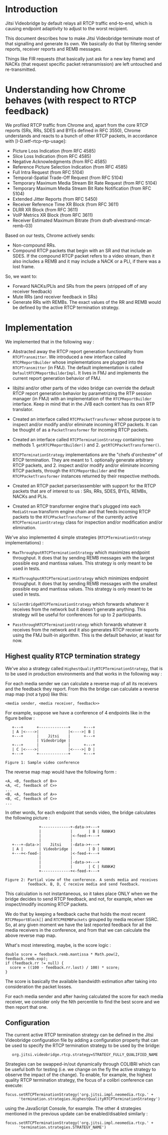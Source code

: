 Introduction
============

Jitsi Videobridge by default relays all RTCP traffic end-to-end, which
is causing endpoint adaptivity to adjust to the worst recipient.

This document describes how to make Jitsi Videobridge terminate most
of that signalling and generate its own. We basically do that by
filtering sender reports, receiver reports and REMB messages.

Things like FIR requests (that basically just ask for a new key frame)
and NACKs (that request specific packet retransmission) are left
untouched and re-transmitted.

Understanding how Chrome behaves (with respect to RTCP feedback)
================================================================

We profiled RTCP traffic from Chrome and, apart from the core RTCP
reports (SRs, RRs, SDES and BYEs defined in RFC 3550), Chrome
understands and reacts to a bunch of other RTCP packets, in accordance
with [I-D.ietf-rtcp-rtp-usage]:

- Picture Loss Indication                              (from RFC 4585)
- Slice Loss Indication                                (from RFC 4585)
- Negative Acknowledgments                             (from RFC 4585)
- Reference Picture Selection Indication               (from RFC 4585)
- Full Intra Request                                   (from RFC 5104)
- Temporal-Spatial Trade-Off Request                   (from RFC 5104)
- Temporary Maximum Media Stream Bit Rate Request      (from RFC 5104)
- Temporary Maximum Media Stream Bit Rate Notification (from RFC 5104)
- Extended Jitter Reports                              (from RFC 5450)
- Receiver Reference Time XR Block                     (from RFC 3611)
- DLRR XR Block                                        (from RFC 3611)
- VoIP Metrics XR Block                                (from RFC 3611)
- Receiver Estimated Maximum Bitrate (from draft-alvestrand-rmcat-remb-03) 

Based on our tests, Chrome actively sends:

- Non-compound RRs.
- Compound RTCP packets that begin with an SR and that include an
  SDES. If the compound RTCP packet refers to a video stream, then it
  also includes a REMB and it may include a NACK or a PLI, if there
  was a lost frame.

So, we want to:

- Forward NACKs/PLIs and SRs from the peers (stripped off of any
  receiver feedback)
- Mute RRs (and receiver feedback in SRs)
- Generate RRs with REMBs. The exact values of the RR and REMB would
  be defined by the active RTCP termination strategy.

Implementation
==============

We implemented that in the following way :

- Abstracted away the RTCP report generation functionality from
  `RTCPTransmitter`. We introduced a new interface called
  `RTCPReportBuilder` whose implementations are plugged into the
  `RTCPTransmitter` (in FMJ). The default implementation is called
  `DefaultRTCPReportBuilderImpl`. It lives in FMJ and implements the
  current report generation behavior of FMJ.
  
- libjitsi and/or other parts of the video bridge can override the
  default RTCP report generation behavior by parametrizing the RTP
  session manager (in FMJ) with an implementation of the
  `RTCPReportBuilder` interface. Keep in mind that in the JVB each content
  has its own RTP translator.
  
- Created an interface called `RTCPPacketTransformer` whose purpose is
  to inspect and/or modify and/or eliminate incoming RTCP packets. It
  can be thought of as a `PacketTransformer` for incoming RTCP packets.
  
- Created an interface called `RTCPTerminationStrategy` containing two
  methods 1. `getRTCPReportBuilder()` and 2. `getRTCPPacketTransformer()`.
  
  `RTCPTerminationStrategy` implementations are the "chefs d'orchestre"
  of RTCP termination. They are meant to 1. optionally generate
  arbitrary RTCP packets, and 2. inspect and/or modify and/or
  eliminate incoming RTCP packets, through the `RTCPReportBuilder` and
  the `RTCPPacketTransformer` instances returned by their respective
  methods.
  
- Created an RTCP packet parser/assembler with support for the RTCP
  packets that are of interest to us : SRs, RRs, SDES, BYEs, REMBs,
  NACKs and PLIs.
  
- Created an RTCP transformer engine that's plugged into each
  `MediaStream` transform engine chain and that feeds incoming RTCP
  packets to the `RTCPPacketTransformer` of the currently active
  `RTCPTerminationStrategy` class for inspection and/or modification
  and/or elimination.

We've also implemented 4 simple strategies (`RTCPTerminationStrategy`
implementations) :

- `MaxThroughputRTCPTerminationStrategy` which maximizes endpoint
  throughput. It does that by sending REMB messages with the largest
  possible exp and mantissa values. This strategy is only meant to be
  used in tests.

- `MinThroughputRTCPTerminationStrategy` which minimizes endpoint
  throughput. It does that by sending REMB messages with the smallest
  possible exp and mantissa values. This strategy is only meant to be
  used in tests.

- `SilentBridgeRTCPTerminationStrategy` which forwards whatever it
  receives from the network but it doesn't generate anything. This
  strategy will be useful for conferences for up to 2 participants.

- `PassthroughRTCPTerminationStrategy` which forwards whatever it
  receives from the network and it also generates RTCP receiver
  reports using the FMJ built-in algorithm. This is the default
  behavior, at least for now.

Highest quality RTCP termination strategy
-----------------------------------------

We've also a strategy called `HighestQualityRTCPTerminationStrategy`,
that is to be used in production environments and that works in the
following way :

For each media sender we can calculate a reverse map of all its
receivers and the feedback they report. From this the bridge can
calculate a reverse map map (not a typo) like this:

    <media sender, <media receiver, feedback>>

For example, suppose we have a conference of 4 endpoints like in the
figure bellow :

       +---+      +-------------+      +---+
       | A |<---->|             |<---->| B |
       +---+      |    Jitsi    |      +---+
                  | Videobridge |
       +---+      |             |      +---+
       | C |<---->|             |<---->| D |
       +---+      +-------------+      +---+
       
    Figure 1: Sample video conference

The reverse map map would have the following form :

    <A, <B, feedback of B>>
    <A, <C, feedback of C>>
    ...
    <B, <A, feedback of A>>
    <B, <C, feedback of C>>
    ...

In other words, for each endpoint that sends video, the bridge
calculates the following picture :

                   +-------------+-data->+---+
                   |             |       | B | RANK#3
                   |             |<-feed-+---+
                   |             |
       +---+-data->|    Jitsi    |-data->+---+
       | A |       | Videobridge |       | D | RANK#1
       +---+<-feed-|             |<-feed-+---+
                   |             |
                   |             |-data->+---+
                   |             |       | C | RANK#2
                   +-------------+<-feed-+---+

    Figure 2: Partial view of the conference. A sends media and receives 
              feedback. B, D, C receive media and send feedback.

This calculation is not instantaneous, so it takes place ONLY when we
the bridge decides to send RTCP feedback, and not, for example, when
we inspect/modify incoming RTCP packets.

We do that by keeping a feedback cache that holds the most recent
`RTCPReportBlock[]` and `RTCPREMBPackets` grouped by media receiver
SSRC. So, at any given moment we have the last reported feedback for
all the media receivers in the conference, and from that we can
calculate the above reverse map map.

What's most interesting, maybe, is the score logic :


    double score = feedback.remb.mantissa * Math.pow(2, feedback.remb.exp);
    if (feedback.rr != null) {
      score = ((100 - feedback.rr.lost) / 100) * score;
    }


The score is basically the available bandwidth estimation after taking
into consideration the packet losses.

For each media sender and after having calculated the score for each
media receiver, we consider only the Nth percentile to find the best
score and we then report that one.

Configuration
-------------

The current active RTCP termination strategy can be defined in the
Jitsi Videobridge configuration file by adding a configuration
property that can be used to specify the RTCP termination strategy to
be used by the bridge:

       org.jitsi.videobridge.rtcp.strategy=STRATEGY_FULLY_QUALIFIED_NAME

Strategies can be swapped-in/out dynamically through COLIBRI which can
be useful both for testing (i.e. we change on the fly the active
strategy to observe the impact of the change). To enable, for example,
the highest quality RTCP termination strategy, the focus of a colibri
conference can execute:

    focus.setRTCPTerminationStrategy('org.jitsi.impl.neomedia.rtcp.' +
	      'termination.strategies.HighestQualityRTCPTerminationStrategy')

using the JavaScript Console, for example. The other 4 strategies
mentioned in the previous update can be enabled/disabled similarly :

    focus.setRTCPTerminationStrategy('org.jitsi.impl.neomedia.rtcp.' +
	      'termination.strategies.STRATEGY_NAME')

